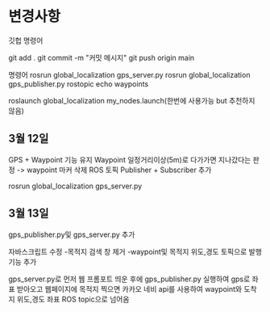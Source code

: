 # 변경사항

깃헙 명령어

git add .
git commit -m "커밋 메시지"
git push origin main

명령어
rosrun global_localization gps_server.py
rosrun global_localization gps_publisher.py
rostopic echo waypoints

roslaunch global_localization my_nodes.launch(한번에 사용가능 but 추천하지 않음)


## 3월 12일
GPS + Waypoint 기능 유지
Waypoint 일정거리이상(5m)로 다가가면 지나갔다는 판정 -> waypoint 마커 삭제
ROS 토픽 Publisher + Subscriber 추가

rosrun global_localization gps_server.py



## 3월 13일
gps_publisher.py및 gps_server.py 추가

자바스크립트 수정
-목적지 검색 창 제거
-waypoint및 목적지 위도,경도 토픽으로 발행 기능 추가

gps_server.py로 먼저 웹 프롬포트 띄운 후에 gps_publisher.py 실행하여 gps로 좌표 받아오고 웹페이지에 목적지 찍으면 
카카오 네비 api를 사용하여 waypoint와 도착지 위도,경도 좌표 ROS topic으로 넘어옴 

